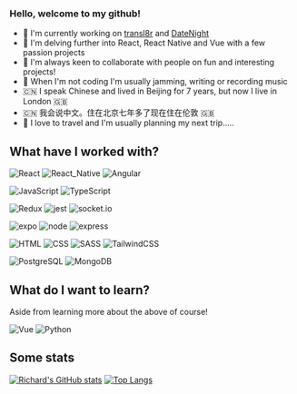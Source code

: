 ### Hello, welcome to my github!

- 🔭  I'm currently working on [transl8r](https://github.com/FenderStrat85/transl8r) and [DateNight](https://github.com/FenderStrat85/DateNight)
- 🌱  I'm delving further into React, React Native and Vue with a few passion projects
- 👯  I'm always keen to collaborate with people on fun and interesting projects!
- 🎸  When I'm not coding I'm usually jamming, writing or recording music
- 🇨🇳  I speak Chinese and lived in Beijing for 7 years, but now I live in London 🇬🇧 
- 🇨🇳  我会说中文。住在北京七年多了现在住在伦敦  🇬🇧 
- 🚂  I love to travel and I'm usually planning my next trip.....

## What have I worked with? 
<p>
  <img alt="React" src="https://img.shields.io/badge/React-20232A?style=for-the-badge&logo=react&logoColor=61DAFB"/> 
  <img alt="React_Native" src="https://img.shields.io/badge/React_Native-20232A?style=for-the-badge&logo=react&logoColor=61DAFB" />
  <img alt="Angular" src="https://img.shields.io/badge/Angular-DD0031?style=for-the-badge&logo=angular&logoColor=white" />
  </p>

<p>
  <img alt="JavaScript" src="https://img.shields.io/badge/JavaScript-F7DF1E?style=for-the-badge&logo=javascript&logoColor=black" />
  <img alt="TypeScript" src="https://img.shields.io/badge/TypeScript-007ACC?style=for-the-badge&logo=typescript&logoColor=white" />
</p>

<p> 
  <img alt="Redux" src="https://img.shields.io/badge/Redux-593D88?style=for-the-badge&logo=redux&logoColor=white" />
  <img alt="jest" src="https://img.shields.io/badge/Jest-C21325?style=for-the-badge&logo=jest&logoColor=white" />
  <img alt="socket.io" src="https://img.shields.io/badge/Socket.io-010101?&style=for-the-badge&logo=Socket.io&logoColor=white"/>
</p>

<p>
  <img alt="expo" src="https://img.shields.io/badge/Expo-1B1F23?style=for-the-badge&logo=expo&logoColor=white" />
  <img alt="node" src="https://img.shields.io/badge/Node.js-43853D?style=for-the-badge&logo=node.js&logoColor=white" />
  <img alt="express" src="https://img.shields.io/badge/Express.js-404D59?style=for-the-badge" />
</p>  

<p>
  <img alt="HTML" src="https://img.shields.io/badge/HTML5-E34F26?style=for-the-badge&logo=html5&logoColor=white" />
  <img alt="CSS" src="https://img.shields.io/badge/CSS3-1572B6?style=for-the-badge&logo=css3&logoColor=white" />
  <img alt="SASS" src="https://img.shields.io/badge/Sass-CC6699?style=for-the-badge&logo=sass&logoColor=white" />
  <img alt="TailwindCSS" src="https://img.shields.io/badge/Tailwind_CSS-38B2AC?style=for-the-badge&logo=tailwind-css&logoColor=white"/>
</p>

<p>
  <img alt="PostgreSQL" src="https://img.shields.io/badge/PostgreSQL-316192?style=for-the-badge&logo=postgresql&logoColor=white" />
  <img alt ="MongoDB" src="https://img.shields.io/badge/MongoDB-4EA94B?style=for-the-badge&logo=mongodb&logoColor=white" />
</p>

## What do I want to learn? 

Aside from learning more about the above of course!

<p>
  <img alt="Vue" src="https://img.shields.io/badge/Vue.js-35495E?style=for-the-badge&logo=vue.js&logoColor=4FC08D" />
  <img alt="Python" src="https://img.shields.io/badge/Python-3776AB?style=for-the-badge&logo=python&logoColor=white" />
</p>

## Some stats

[![Richard's GitHub stats](https://github-readme-stats.vercel.app/api?username=FenderStrat85)](https://github.com/FenderStrat85/github-readme-stats)
[![Top Langs](https://github-readme-stats.vercel.app/api/top-langs/?username=FenderStrat85&layout=compact)](https://github.com/FenderStrat85/github-readme-stats)


